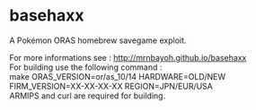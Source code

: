 # basehaxx
A Pokémon ORAS homebrew savegame exploit.

For more informations see : http://mrnbayoh.github.io/basehaxx  
For building use the following command :  
make ORAS_VERSION=or/as_10/14  HARDWARE=OLD/NEW FIRM_VERSION=XX-XX-XX-XX REGION=JPN/EUR/USA  
ARMIPS and curl are required for building.
